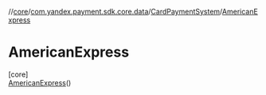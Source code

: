 //[core](../../../../index.md)/[com.yandex.payment.sdk.core.data](../../index.md)/[CardPaymentSystem](../index.md)/[AmericanExpress](index.md)

# AmericanExpress

[core]\
[AmericanExpress](index.md)()
